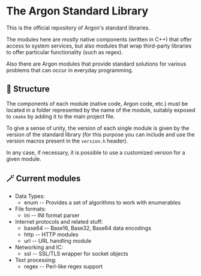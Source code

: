 # The Argon Standard Library
This is the official repository of Argon's standard libraries.

The modules here are mostly native components (written in C++) that offer access to system services, but also modules that wrap third-party libraries to offer particular functionality (such as regex).

Also there are Argon modules that provide standard solutions for various problems that can occur in everyday programming.

## 🚧 Structure

The components of each module (native code, Argon code, etc.) must be located in a folder represented by the name of the module, suitably exposed to `cmake` by adding it to the main project file.

To give a sense of unity, the version of each single module is given by the version of the standard library (for this purpose you can include and use the version macros present in the `version.h` header). 

In any case, if necessary, it is possible to use a customized version for a given module.

## 🪄 Current modules

- Data Types:
  - enum -- Provides a set of algorithms to work with enumerables
- File formats:
  - ini -- INI format parser
- Internet protocols and related stuff:
  - base64 -- Base16, Base32, Base64 data encodings
  - http -- HTTP modules 
  - url -- URL handling module
- Networking and IC:
  - ssl -- SSL/TLS wrapper for socket objects
- Text processing:
  - regex -- Perl-like regex support
